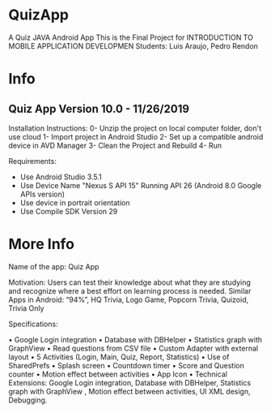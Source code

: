 # QuizApp
 A Quiz JAVA Android App
 This is the Final Project for INTRODUCTION TO MOBILE APPLICATION DEVELOPMEN
 Students: Luis Araujo, Pedro Rendon
# Info
Quiz App Version 10.0 - 11/26/2019
----------------------------------
Installation Instructions:
0- Unzip the project on local computer folder, don't use cloud
1- Import project in Android Studio
2- Set up a compatible android device in AVD Manager
3- Clean the Project and Rebuild
4- Run

Requirements:
- Use Android Studio 3.5.1
- Use Device Name "Nexus S API 15" Running API 26 (Android 8.0 Google APIs version)
- Use device in portrait orientation
- Use Compile SDK Version 29

# More Info
Name of the app: Quiz App

Motivation: Users can test their knowledge about what they are studying and recognize where a best effort on learning process is needed.
Similar Apps in Android: “94%”, HQ Trivia, Logo Game, Popcorn Trivia, Quizoid, Trivia Only

Specifications:

•	Google Login integration
•	Database with DBHelper
•	Statistics graph with GraphView
•	Read questions from CSV file
•	Custom Adapter with external layout
•	5 Activities (Login, Main, Quiz, Report, Statistics)
•	Use of SharedPrefs
•	Splash screen
•	Countdown timer
•	Score and Question counter
•	Motion effect between activities
•	App Icon
•	Technical Extensions: Google Login integration, Database with DBHelper, Statistics graph with GraphView , Motion effect between activities, UI XML design, Debugging.
